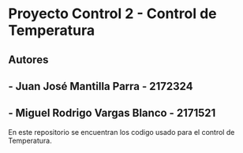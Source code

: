# Proyecto Control 2  - Control de Temperatura

## Autores
## - Juan José Mantilla Parra - 2172324
##  - Miguel Rodrigo Vargas Blanco - 2171521

En este repositorio se encuentran los codigo usado para el control de Temperatura.

